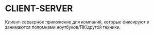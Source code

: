 # CLIENT-SERVER
Клиент-серверное приложение для компаний, которые фиксируют и занимаются поломками ноутбуков/ПК/другой техники.

